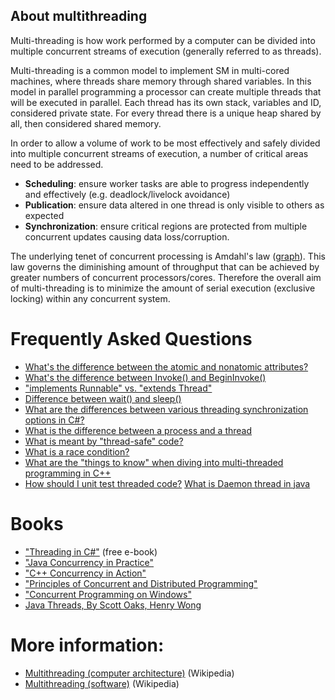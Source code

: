 ## About multithreading

Multi-threading is how work performed by a computer can be divided into multiple concurrent streams of execution (generally referred to as threads).

Multi-threading is a common model to implement SM in multi-cored machines, where threads share memory through shared variables. In this model in parallel programming a processor can create multiple threads that will be executed in parallel. Each thread has its own stack, variables and ID, considered private state. For every thread there is a unique heap shared by all, then considered shared memory.

In order to allow a volume of work to be most effectively and safely divided into multiple concurrent streams of execution, a number of critical areas need to be addressed.

*   **Scheduling**: ensure worker tasks are able to progress independently and effectively (e.g. deadlock/livelock avoidance)
*   **Publication**: ensure data altered in one thread is only visible to others as expected
*   **Synchronization**: ensure critical regions are protected from multiple concurrent updates causing data loss/corruption.

The underlying tenet of concurrent processing is Amdahl's law ([graph](http://upload.wikimedia.org/wikipedia/commons/e/ea/AmdahlsLaw.svg)). This law governs the diminishing amount of throughput that can be achieved by greater numbers of concurrent processors/cores. Therefore the overall aim of multi-threading is to minimize the amount of serial execution (exclusive locking) within any concurrent system.

# Frequently Asked Questions

*   [What's the difference between the atomic and nonatomic attributes?](http://stackoverflow.com/questions/588866/atomic-vs-nonatomic-properties)
*   [What's the difference between Invoke() and BeginInvoke()](http://stackoverflow.com/questions/229554/whats-the-difference-between-invoke-and-begininvoke)
*   ["implements Runnable" vs. "extends Thread"](http://stackoverflow.com/questions/541487/java-implements-runnable-vs-extends-thread)
*   [Difference between wait() and sleep()](http://stackoverflow.com/questions/1036754/difference-between-wait-and-sleep)
*   [What are the differences between various threading synchronization options in C#?](http://stackoverflow.com/questions/301160/what-are-the-differences-between-various-threading-synchronization-options-in-c)
*   [What is the difference between a process and a thread](http://stackoverflow.com/questions/200469/what-is-the-difference-between-a-process-and-a-thread)
*   [What is meant by "thread-safe" code?](http://stackoverflow.com/questions/261683/what-is-meant-by-thread-safe-code)
*   [What is a race condition?](http://stackoverflow.com/questions/34510/what-is-a-race-condition)
*   [What are the "things to know" when diving into multi-threaded programming in C++](http://stackoverflow.com/questions/2118090/what-are-the-things-to-know-when-diving-into-multi-threaded-programming-in-c)
*   [How should I unit test threaded code?](http://stackoverflow.com/questions/12159/how-should-i-unit-test-threaded-code) [What is Daemon thread in java](http://stackoverflow.com/questions/2213340/what-is-daemon-thread-in-java)

# Books

*   ["Threading in C#"](http://www.albahari.com/threading/) (free e-book)
*   ["Java Concurrency in Practice"](http://www.javaconcurrencyinpractice.com/)
*   ["C++ Concurrency in Action"](http://www.manning.com/williams/)
*   ["Principles of Concurrent and Distributed Programming"](http://rads.stackoverflow.com/amzn/click/032131283X)
*   ["Concurrent Programming on Windows"](http://rads.stackoverflow.com/amzn/click/032143482X)
*   [Java Threads, By Scott Oaks, Henry Wong](http://shop.oreilly.com/product/9780596007829.do)

# More information:

*   [Multithreading (computer architecture)](http://en.wikipedia.org/wiki/Multithreading_%28computer_architecture%29) (Wikipedia)
*   [Multithreading (software)](http://en.wikipedia.org/wiki/Multithreading_%28software%29#Multithreading) (Wikipedia)